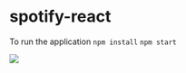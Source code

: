 # spotify-react

To run the application
`npm install`
`npm start`

![](https://uploads.codesandbox.io/uploads/user/3f05d016-7a02-488f-aa27-be9033f9823a/ggRv-spotify-ui.png)
